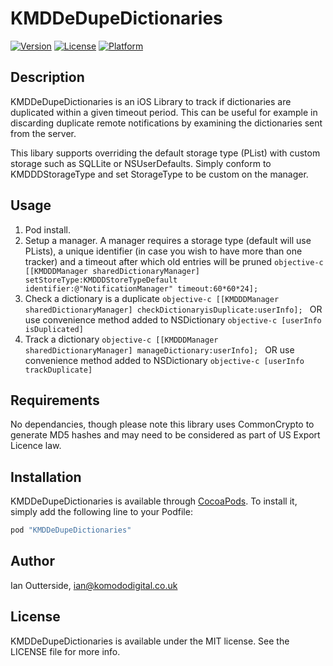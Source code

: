 # KMDDeDupeDictionaries

[![Version](https://img.shields.io/cocoapods/v/KMDDeDupeDictionaries.svg?style=flat)](http://cocoapods.org/pods/KMDDeDupeDictionaries)
[![License](https://img.shields.io/cocoapods/l/KMDDeDupeDictionaries.svg?style=flat)](http://cocoapods.org/pods/KMDDeDupeDictionaries)
[![Platform](https://img.shields.io/cocoapods/p/KMDDeDupeDictionaries.svg?style=flat)](http://cocoapods.org/pods/KMDDeDupeDictionaries)

## Description

KMDDeDupeDictionaries is an iOS Library to track if dictionaries are duplicated within a given timeout period. This can be useful for example in discarding duplicate remote notifications by examining the dictionaries sent from the server.

This libary supports overriding the default storage type (PList) with custom storage such as SQLLite or NSUserDefaults. Simply conform to KMDDDStorageType and set StorageType to be custom on the manager.

## Usage

1. Pod install.
2. Setup a manager. A manager requires a storage type (default will use PLists), a unique identifier (in case you wish to have more than one tracker) and a timeout after which old entries will be pruned
        ```objective-c
        [[KMDDDManager sharedDictionaryManager] setStoreType:KMDDDStoreTypeDefault identifier:@"NotificationManager" timeout:60*60*24];
        ```
3. Check a dictionary is a duplicate
        ```objective-c
        [[KMDDDManager sharedDictionaryManager] checkDictionaryisDuplicate:userInfo];
        ```
OR use convenience method added to NSDictionary
        ```objective-c
        [userInfo isDuplicated]
        ```
4. Track a dictionary
        ```objective-c
        [[KMDDDManager sharedDictionaryManager] manageDictionary:userInfo];
        ```
OR use convenience method added to NSDictionary
        ```objective-c
        [userInfo trackDuplicate]
        ```

## Requirements
No dependancies, though please note this library uses CommonCrypto to generate MD5 hashes and may need to be considered as part of US Export Licence law.

## Installation

KMDDeDupeDictionaries is available through [CocoaPods](http://cocoapods.org). To install
it, simply add the following line to your Podfile:

```ruby
pod "KMDDeDupeDictionaries"
```

## Author

Ian Outterside, ian@komododigital.co.uk

## License

KMDDeDupeDictionaries is available under the MIT license. See the LICENSE file for more info.
